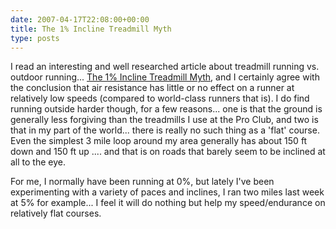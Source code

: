 ```yaml
---
date: 2007-04-17T22:08:00+00:00
title: The 1% Incline Treadmill Myth
type: posts
---
```

I read an interesting and well researched article about treadmill running vs. outdoor running... [The 1% Incline Treadmill Myth](https://mysite.verizon.net/jim2wr/id110.html), and I certainly agree with the conclusion that air resistance has little or no effect on a runner at relatively low speeds (compared to world-class runners that is). I do find running outside harder though, for a few reasons... one is that the ground is generally less forgiving than the treadmills I use at the Pro Club, and two is that in my part of the world... there is really no such thing as a 'flat' course. Even the simplest 3 mile loop around my area generally has about 150 ft down and 150 ft up .... and that is on roads that barely seem to be inclined at all to the eye.

For me, I normally have been running at 0%, but lately I've been experimenting with a variety of paces and inclines, I ran two miles last week at 5% for example... I feel it will do nothing but help my speed/endurance on relatively flat courses.
